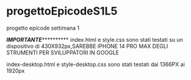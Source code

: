 # progettoEpicodeS1L5
progetto epicode settimana 1


*****************************IMPORTANTE***************************************
index.html e style.css sono stati testati su un dispositivo di 430X932px,SAREBBE IPHONE 14 PRO MAX DEGLI STRUMENTI PER SVILUPPATORI IN GOOGLE

index-desktop.html e style-desktop.css sono stati testati dai 1366PX ai 1920px
